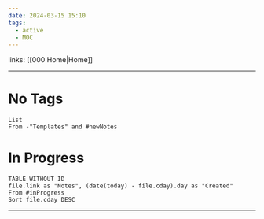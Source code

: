 ```yaml
---
date: 2024-03-15 15:10
tags:
  - active
  - MOC
---
```

links: [[000 Home|Home]]

---
# No Tags
```dataview
List
From -"Templates" and #newNotes 
```
# In Progress
```dataview
TABLE WITHOUT ID
file.link as "Notes", (date(today) - file.cday).day as "Created"
From #inProgress 
Sort file.cday DESC
```

---

